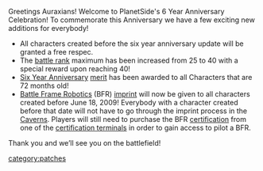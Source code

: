Greetings Auraxians! Welcome to PlanetSide's 6 Year Anniversary
Celebration! To commemorate this Anniversary we have a few exciting new
additions for everybody!

- All characters created before the six year anniversary update will
  be granted a free respec.
- The [battle rank](Battle_Rank.md "wikilink") maximum has been increased
  from 25 to 40 with a special reward upon reaching 40!
- [Six Year Anniversary](Term_of_Service.md "wikilink")
  [merit](merit.md "wikilink") has been awarded to all Characters that
  are 72 months old!
- [Battle Frame Robotics](BFR.md "wikilink") (BFR)
  [imprint](BFR_Imprint.md "wikilink") will now be given to all
  characters created before June 18, 2009! Everybody with a character
  created before that date will not have to go through the imprint
  process in the [Caverns](Cavern.md "wikilink"). Players will still need
  to purchase the BFR [certification](certification.md "wikilink") from
  one of the [certification
  terminals](Certification_Terminal.md "wikilink") in order to gain
  access to pilot a BFR.

Thank you and we’ll see you on the battlefield!

[category:patches](category:patches.md "wikilink")
